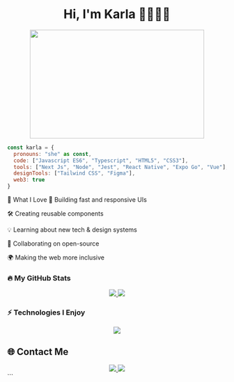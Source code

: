 <h1 align="center"> Hi, I'm Karla 👋👩🏻‍💻</h1>

<div align="center">
  <img src="https://media.giphy.com/media/BACNp4PYgXACSPujxi/giphy.gif" width="400" height="250"/>
</div>

```js
const karla = {
  pronouns: "she" as const,
  code: ["Javascript ES6", "Typescript", "HTML5", "CSS3"],
  tools: ["Next Js", "Node", "Jest", "React Native", "Expo Go", "Vue"],
  designTools: ["Tailwind CSS", "Figma"],
  web3: true
}
```

🧠 What I Love
🚀 Building fast and responsive UIs

🛠 Creating reusable components

💡 Learning about new tech & design systems

🤝 Collaborating on open-source

🌍 Making the web more inclusive

### 🔥 My GitHub Stats


<div align="center"> <a href="https://github.com/karlavasquez8/github-readme-stats"> <img src="https://github-readme-stats.vercel.app/api?username=karlavasquez8&show_icons=true&theme=radical" /> </a> <a href="https://git.io/streak-stats"> <img src="https://github-readme-streak-stats.herokuapp.com/?user=karlavasquez8&theme=radical" /> </a> </div>

### ⚡ Technologies I Enjoy
<div align="center"> <img src="https://skillicons.dev/icons?i=js,ts,html,css,vue,react,next,node,tailwind,figma,git,jest,github" /> </div>

## 🌐 Contact Me 

<div align="center"> <a href="https://www.linkedin.com/in/karla-vasquez-47633b112/" target="_blank"> <img src="https://img.shields.io/badge/karlavasquez-blue?style=flat-square&logo=Linkedin&logoColor=white" /> </a> <a href="https://github.com/karlavasquez8" target="_blank"> <img src="https://img.shields.io/github/followers/karlavasquez8?label=Follow&style=social" /> </a> </div> ```
